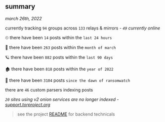 
## summary
_march 26th, 2022_

currently tracking `94` groups across `133` relays & mirrors - _`49` currently online_

⏲ there have been `14` posts within the `last 24 hours`

🦈 there have been `263` posts within the `month of march`

🪐 there have been `882` posts within the `last 90 days`

🏚 there have been `818` posts within the `year of 2022`

🦕 there have been `3104` posts `since the dawn of ransomwatch`

there are `46` custom parsers indexing posts

_`20` sites using v2 onion services are no longer indexed - [support.torproject.org](https://support.torproject.org/onionservices/v2-deprecation/)_

> see the project [README](https://github.com/thetanz/ransomwatch#ransomwatch--) for backend technicals
